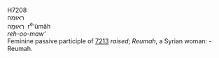 <body>
  <p>H7208<br>  ראוּמה  <br> רְאוּמָה  ‎  r<sup>e</sup>‘ûmâh  <br><i>reh-oo-maw‘ </i><br>Feminine passive participle of <a href="h7213.htm">7213</a>  <i>raised</i>; <i>Reumah</i>, a Syrian woman: - Reumah.<br></p>
 </body>